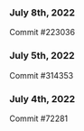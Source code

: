 ### July 8th, 2022

Commit #223036

### July 5th, 2022

Commit #314353


### July 4th, 2022

Commit #72281
